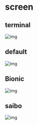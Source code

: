 # screen
## terminal
![img](https://github.com/SongZihui-sudo/EasyHtml-language/blob/main/screen_shot/SharedScreenshot.jpg)     
## default    
![img](https://github.com/SongZihui-sudo/EasyHtml-language/blob/main/screen_shot/%E5%B1%8F%E5%B9%95%E6%88%AA%E5%9B%BE%202021-11-17%20185656.jpg)   
## Bionic
![img](https://github.com/SongZihui-sudo/EasyHtml-language-HTML-MAKER/blob/main/screen_shot/%E5%B1%8F%E5%B9%95%E6%88%AA%E5%9B%BE%202021-11-25%20142704.jpg)    
## saibo
![img](https://github.com/SongZihui-sudo/EasyHtml-language-HTML-MAKER/blob/main/screen_shot/%E5%B1%8F%E5%B9%95%E6%88%AA%E5%9B%BE%202021-11-26%20120115.jpg)
